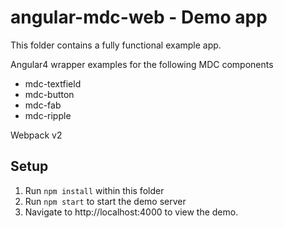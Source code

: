 # angular-mdc-web - Demo app

This folder contains a fully functional example app.

Angular4 wrapper examples for the following MDC components
 * mdc-textfield
 * mdc-button
 * mdc-fab
 * mdc-ripple

Webpack v2

## Setup

1. Run `npm install` within this folder
2. Run `npm start` to start the demo server
3. Navigate to http://localhost:4000 to view the demo.
